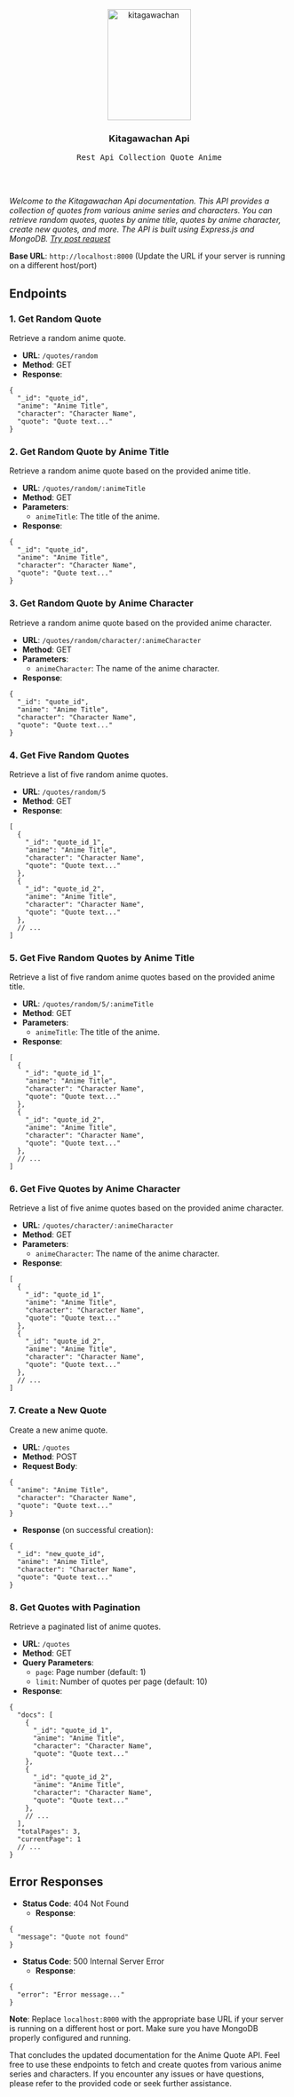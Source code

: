 <div align='center'>
<img src='Kitagawachan.jpg' alt='kitagawachan' width='150px' height='200px'/>

  <h3>Kitagawachan Api</h3>

<samp>Rest Api Collection Quote Anime</samp>

</div>

<br /><br />

_Welcome to the Kitagawachan Api documentation. This API provides a collection of quotes from various anime series and characters. You can retrieve random quotes, quotes by anime title, quotes by anime character, create new quotes, and more. The API is built using Express.js and MongoDB. [Try post request]("https://kitagawachan-api.vercel.app/trypost.html")_

**Base URL**: `http://localhost:8000` (Update the URL if your server is running on a different host/port)

## Endpoints

### 1. Get Random Quote

Retrieve a random anime quote.

- **URL**: `/quotes/random`
- **Method**: GET
- **Response**:

```
{
  "_id": "quote_id",
  "anime": "Anime Title",
  "character": "Character Name",
  "quote": "Quote text..."
}
```

### 2. Get Random Quote by Anime Title

Retrieve a random anime quote based on the provided anime title.

- **URL**: `/quotes/random/:animeTitle`
- **Method**: GET
- **Parameters**:
  - `animeTitle`: The title of the anime.
- **Response**:

```
{
  "_id": "quote_id",
  "anime": "Anime Title",
  "character": "Character Name",
  "quote": "Quote text..."
}
```

### 3. Get Random Quote by Anime Character

Retrieve a random anime quote based on the provided anime character.

- **URL**: `/quotes/random/character/:animeCharacter`
- **Method**: GET
- **Parameters**:
  - `animeCharacter`: The name of the anime character.
- **Response**:

```
{
  "_id": "quote_id",
  "anime": "Anime Title",
  "character": "Character Name",
  "quote": "Quote text..."
}
```

### 4. Get Five Random Quotes

Retrieve a list of five random anime quotes.

- **URL**: `/quotes/random/5`
- **Method**: GET
- **Response**:

```
[
  {
    "_id": "quote_id_1",
    "anime": "Anime Title",
    "character": "Character Name",
    "quote": "Quote text..."
  },
  {
    "_id": "quote_id_2",
    "anime": "Anime Title",
    "character": "Character Name",
    "quote": "Quote text..."
  },
  // ...
]
```

### 5. Get Five Random Quotes by Anime Title

Retrieve a list of five random anime quotes based on the provided anime title.

- **URL**: `/quotes/random/5/:animeTitle`
- **Method**: GET
- **Parameters**:
  - `animeTitle`: The title of the anime.
- **Response**:

```
[
  {
    "_id": "quote_id_1",
    "anime": "Anime Title",
    "character": "Character Name",
    "quote": "Quote text..."
  },
  {
    "_id": "quote_id_2",
    "anime": "Anime Title",
    "character": "Character Name",
    "quote": "Quote text..."
  },
  // ...
]
```

### 6. Get Five Quotes by Anime Character

Retrieve a list of five anime quotes based on the provided anime character.

- **URL**: `/quotes/character/:animeCharacter`
- **Method**: GET
- **Parameters**:
  - `animeCharacter`: The name of the anime character.
- **Response**:

```
[
  {
    "_id": "quote_id_1",
    "anime": "Anime Title",
    "character": "Character Name",
    "quote": "Quote text..."
  },
  {
    "_id": "quote_id_2",
    "anime": "Anime Title",
    "character": "Character Name",
    "quote": "Quote text..."
  },
  // ...
]
```

### 7. Create a New Quote

Create a new anime quote.

- **URL**: `/quotes`
- **Method**: POST
- **Request Body**:

```
{
  "anime": "Anime Title",
  "character": "Character Name",
  "quote": "Quote text..."
}
```

- **Response** (on successful creation):

```
{
  "_id": "new_quote_id",
  "anime": "Anime Title",
  "character": "Character Name",
  "quote": "Quote text..."
}
```

### 8. Get Quotes with Pagination

Retrieve a paginated list of anime quotes.

- **URL**: `/quotes`
- **Method**: GET
- **Query Parameters**:
  - `page`: Page number (default: 1)
  - `limit`: Number of quotes per page (default: 10)
- **Response**:

```
{
  "docs": [
    {
      "_id": "quote_id_1",
      "anime": "Anime Title",
      "character": "Character Name",
      "quote": "Quote text..."
    },
    {
      "_id": "quote_id_2",
      "anime": "Anime Title",
      "character": "Character Name",
      "quote": "Quote text..."
    },
    // ...
  ],
  "totalPages": 3,
  "currentPage": 1
  // ...
}
```

## Error Responses

- **Status Code**: 404 Not Found
  - **Response**:

```
{
  "message": "Quote not found"
}
```

- **Status Code**: 500 Internal Server Error
  - **Response**:

```
{
  "error": "Error message..."
}
```

**Note**: Replace `localhost:8000` with the appropriate base URL if your server is running on a different host or port. Make sure you have MongoDB properly configured and running.

That concludes the updated documentation for the Anime Quote API. Feel free to use these endpoints to fetch and create quotes from various anime series and characters. If you encounter any issues or have questions, please refer to the provided code or seek further assistance.

